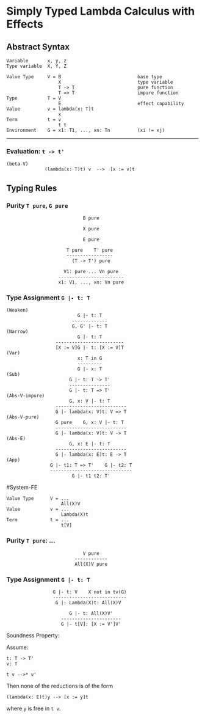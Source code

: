 # Simply Typed Lambda Calculus with Effects

## Abstract Syntax

    Variable       x, y, z
    Type variable  X, Y, Z

    Value Type     V = B                            base type
                       X                            type variable
                       T -> T                       pure function
                       T => T                       impure function
    Type           T = V
                       E                            effect capability
    Value          v = lambda(x: T)t
                       x
    Term           t = v
                       t t
    Environment    G = x1: T1, ..., xn: Tn          (xi != xj)

***

### Evaluation: `t -> t'`

    (beta-V)
                  (lambda(x: T)t) v  -->  [x := v]t

## Typing Rules

### Purity `T pure`, `G pure`

                                B pure

                                X pure

                                E pure

                          T pure    T' pure
                          -----------------
                            (T -> T') pure

                         V1: pure ... Vn pure
                       ------------------------
                       x1: V1, ..., xn: Vn pure


### Type Assignment `G |- t: T`

    (Weaken)
                              G |- t: T
                            -------------
                            G, G' |- t: T
    (Narrow)
                              G |- t: T
                      -------------------------
                      [X := V]G |- t: [X := V]T
    (Var)
                              x: T in G
                              ---------
                              G |- x: T
    (Sub)
                           G |- t: T -> T'
                           ---------------
                           G |- t: T => T'
    (Abs-V-impure)
                           G, x: V |- t: T
                      --------------------------
                      G |- lambda(x: V)t: V => T
    (Abs-V-pure)
                      G pure    G, x: V |- t: T
                      --------------------------
                      G |- lambda(x: V)t: V -> T
    (Abs-E)
                           G, x: E |- t: T
                      --------------------------
                      G |- lambda(x: E)t: E -> T
    (App)
                    G |- t1: T => T'    G |- t2: T
                    ------------------------------
                            G |- t1 t2: T'

#System-FE

    Value Type      V = ...
                        All(X)V
    Value           v = ...
                        Lambda(X)t
    Term            t = ...
                        t[V]

### Purity `T pure`: ...

                                V pure
                             ------------
                             All(X)V pure


### Type Assignment `G |- t: T`

                     G |- t: V    X not in tv(G)
                     ---------------------------
                      G |- Lambda(X)t: All(X)V

                           G |- t: All(X)V'
                        ----------------------
                        G |- t[V]: [X := V']V'

Soundness Property:

Assume:

    t: T -> T'
    v: T

    t v -->* v'

Then none of the reductions is of the form

    (lambda(x: E)t)y --> [x := y]t

where `y` is free in `t v`.



